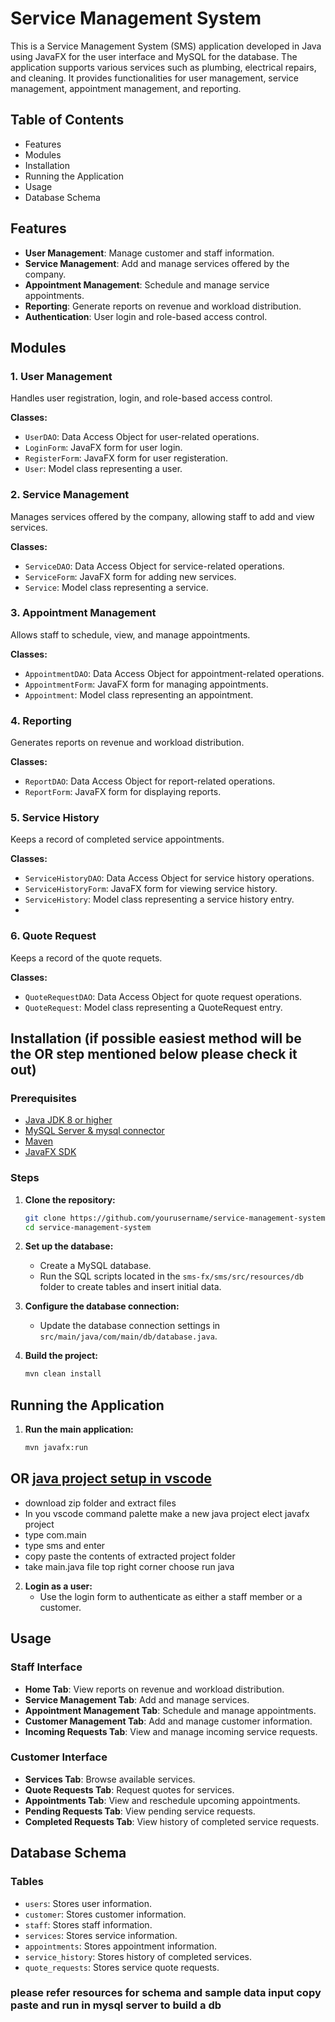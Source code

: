 # Service Management System

This is a Service Management System (SMS) application developed in Java using JavaFX for the user interface and MySQL for the database. The application supports various services such as plumbing, electrical repairs, and cleaning. It provides functionalities for user management, service management, appointment management, and reporting.

## Table of Contents

- Features
- Modules
- Installation
- Running the Application
- Usage
- Database Schema

## Features

- **User Management**: Manage customer and staff information.
- **Service Management**: Add and manage services offered by the company.
- **Appointment Management**: Schedule and manage service appointments.
- **Reporting**: Generate reports on revenue and workload distribution.
- **Authentication**: User login and role-based access control.

## Modules

### 1. User Management

Handles user registration, login, and role-based access control.

**Classes:**
- `UserDAO`: Data Access Object for user-related operations.
- `LoginForm`: JavaFX form for user login.
- `RegisterForm`: JavaFX form for user registeration.
- `User`: Model class representing a user.

### 2. Service Management

Manages services offered by the company, allowing staff to add and view services.

**Classes:**
- `ServiceDAO`: Data Access Object for service-related operations.
- `ServiceForm`: JavaFX form for adding new services.
- `Service`: Model class representing a service.

### 3. Appointment Management

Allows staff to schedule, view, and manage appointments.

**Classes:**
- `AppointmentDAO`: Data Access Object for appointment-related operations.
- `AppointmentForm`: JavaFX form for managing appointments.
- `Appointment`: Model class representing an appointment.

### 4. Reporting

Generates reports on revenue and workload distribution.

**Classes:**
- `ReportDAO`: Data Access Object for report-related operations.
- `ReportForm`: JavaFX form for displaying reports.

### 5. Service History

Keeps a record of completed service appointments.

**Classes:**
- `ServiceHistoryDAO`: Data Access Object for service history operations.
- `ServiceHistoryForm`: JavaFX form for viewing service history.
- `ServiceHistory`: Model class representing a service history entry.
- 
### 6. Quote Request

Keeps a record of the quote requets.

**Classes:**
- `QuoteRequestDAO`: Data Access Object for quote request operations.
- `QuoteRequest`: Model class representing a QuoteRequest entry.
  
## Installation (if possible easiest method will be the OR step mentioned below please check it out)

### Prerequisites

- [Java JDK 8 or higher](https://youtu.be/4v6ua2_S5jI?si=ChwlvBHp0JmO53Rh](https://youtu.be/0dnVwuAHGx0?si=F1r8PH8gyECUZ0hR))
- [MySQL Server & mysql connector](https://youtu.be/YbOLy2LtsjM?si=qbCI8suQZIBiJjwA](https://youtu.be/ZhljL_0gm04?si=zBTloWwPpiqe5Z7Q))
- [Maven](https://youtu.be/YTvlb6eny_0?si=pbexveUBjwRicDbD)
- [JavaFX SDK](https://youtu.be/I4J5_IWDeEo?si=lkxYnT6p-g4s6H1A)

### Steps

1. **Clone the repository:**
    ```bash
    git clone https://github.com/yourusername/service-management-system.git
    cd service-management-system
    ```

2. **Set up the database:**
    - Create a MySQL database.
    - Run the SQL scripts located in the `sms-fx/sms/src/resources/db` folder to create tables and insert initial data.

3. **Configure the database connection:**
    - Update the database connection settings in `src/main/java/com/main/db/database.java`.

4. **Build the project:**
    ```bash
    mvn clean install
    ```

## Running the Application

1. **Run the main application:**
    ```bash
    mvn javafx:run
    ```
## OR [java project setup in vscode](https://youtu.be/NYGHL8N6Kc8?si=zUVuh24rv98Uf5cQ)
- download zip folder and extract files
- In you vscode command palette make a new java project elect javafx project
- type com.main
- type sms and enter
- copy paste the contents of extracted project folder
- take main.java file top right corner choose run java
   
2. **Login as a user:**
    - Use the login form to authenticate as either a staff member or a customer.
    
## Usage

### Staff Interface

- **Home Tab**: View reports on revenue and workload distribution.
- **Service Management Tab**: Add and manage services.
- **Appointment Management Tab**: Schedule and manage appointments.
- **Customer Management Tab**: Add and manage customer information.
- **Incoming Requests Tab**: View and manage incoming service requests.

### Customer Interface

- **Services Tab**: Browse available services.
- **Quote Requests Tab**: Request quotes for services.
- **Appointments Tab**: View and reschedule upcoming appointments.
- **Pending Requests Tab**: View pending service requests.
- **Completed Requests Tab**: View history of completed service requests.

## Database Schema

### Tables

- `users`: Stores user information.
- `customer`: Stores customer information.
- `staff`: Stores staff information.
- `services`: Stores service information.
- `appointments`: Stores appointment information.
- `service_history`: Stores history of completed services.
- `quote_requests`: Stores service quote requests.

### please refer resources for schema and sample data input copy paste and run in mysql server to build a db

